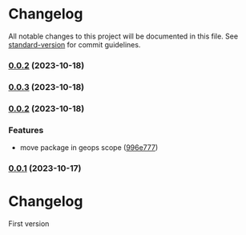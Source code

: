 # Changelog

All notable changes to this project will be documented in this file. See [standard-version](https://github.com/conventional-changelog/standard-version) for commit guidelines.

### [0.0.2](https://github.com/geops/mobility-web-component/compare/v0.0.3...v0.0.2) (2023-10-18)

### [0.0.3](https://github.com/geops/mobility-web-component/compare/v0.0.2...v0.0.3) (2023-10-18)

### [0.0.2](https://github.com/geops/mobility-web-component/compare/v0.0.1...v0.0.2) (2023-10-18)


### Features

* move package in geops scope ([996e777](https://github.com/geops/mobility-web-component/commit/996e77704c51cc85c4b35129e59423dfe58c560e))

### [0.0.1]() (2023-10-17)

# Changelog

First version
